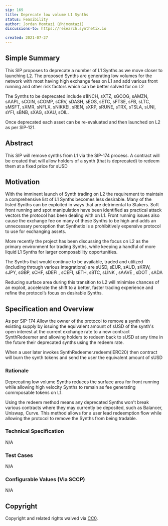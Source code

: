 ```yaml
---
sip: 169
title: Deprecate low volume L1 Synths
status: Feasibility
author: Jordan Momtazi (@hjmomtazi)
discussions-to: https://research.synthetix.io

created: 2021-07-27
---
```


<!--You can leave these HTML comments in your merged SIP and delete the visible duplicate text guides, they will not appear and may be helpful to refer to if you edit it again. This is the suggested template for new SIPs. Note that an SIP number will be assigned by an editor. When opening a pull request to submit your SIP, please use an abbreviated title in the filename, `sip-draft_title_abbrev.md`. The title should be 44 characters or less.-->

## Simple Summary
This SIP proposes to deprecate a number of L1 Synths as we move closer to launching L2.    The proposed Synths are generating low volumes for the network with most having high exchange fees on L1 and add various front running and other risk factors which can be better solved for on L2  

The Synths to be deprecated include s1INCH, sXTZ, sGOOG, sAMZN, sAAPL, sCOIN, sCOMP, sCRV, sDASH, sEOS, sETC, sFTSE, sFB, sLTC, sMSFT, sXMR, sNFLX, sNIKKEI, sREN, sXRP, sRUNE, sTRX, sTSLA, sUNI, sYFI, sBNB, sXAG, sXAU, sOIL. 

Once deprecated each asset can be re-evaluated and then launched on L2 as per SIP-121.


## Abstract
This SIP will remove synths from L1 via the SIP-174 process. A contract will be created that will allow holders of a synth (that is deprecated) to redeem them at a fixed price for sUSD


## Motivation
With the imminent launch of Synth trading on L2 the requirement to maintain a comprehensive list of L1 Synths becomes less desirable.  Many of the listed Synths can be exploited in ways that are detrimental to Stakers.  Soft front running and spot manipulation have been identified as practical attack vectors the protocol has been dealing with on L1. Front running issues also cause the exchange fee on many of these Synths to be high and adds an unnecessary perception that Synthetix is a prohibitively expensive protocol to use for exchanging assets.  
  
More recently the project has been discussing the focus on L2 as the primary environment for trading Synths, while keeping a handful of more liquid L1 Synths for larger composability opportunities.  

The Synths that would continue to be available, traded and utilized (including through various integrations) are sUSD, sEUR, sAUD, sKRW, sJPY, sGBP, sCHF, sDEFI , sCEFI, sETH, sBTC, sLINK , sAAVE , sDOT , sADA 

Reducing surface area during this transition to L2 will minimise chances of an exploit, accelerate the shift to a better, faster trading experience and refine the protocol’s focus on desirable Synths.


## Specification and Overview 
As per SIP-174
Allow the owner of the protocol to remove a synth with existing supply by issuing the equivalent amount of sUSD of the synth's open interest at the current exchange rate to a new contract SynthRedeemer and allowing holders to redeem back to sUSD at any time in the future their deprecated synths using the redeem rate.

When a user later invokes SynthRedeemer.redeem(IERC20) then contract will burn the synth tokens and send the user the equivalent amount of sUSD


### Rationale
Deprecating low volume Synths reduces the surface area for front running while allowing high velocity Synths to remain as fee generating commposable tokens on L1.  

Using the redeem method means any deprecated Synths won't break various contracts where they may currently be deposited, such as Balancer, Uniswap, Curve. This method allows for a user lead redeemption flow while allowing the protocol to remove the Synths from being tradable.  


### Technical Specification
N/A

### Test Cases
<!--Test cases for an implementation are mandatory for SIPs but can be included with the implementation..-->
N/A

### Configurable Values (Via SCCP)
<!--Please list all values configurable via SCCP under this implementation.-->
N/A

## Copyright
Copyright and related rights waived via [CC0](https://creativecommons.org/publicdomain/zero/1.0/).
